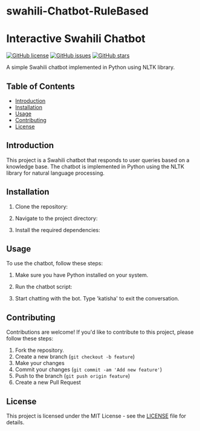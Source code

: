 # swahili-Chatbot-RuleBased
# Interactive Swahili Chatbot

[![GitHub license](https://img.shields.io/github/license/yourusername/yourrepository.svg)](https://github.com/yourusername/yourrepository/blob/main/LICENSE)
[![GitHub issues](https://img.shields.io/github/issues/yourusername/yourrepository.svg)](https://github.com/yourusername/yourrepository/issues)
[![GitHub stars](https://img.shields.io/github/stars/yourusername/yourrepository.svg)](https://github.com/yourusername/yourrepository/stargazers)

A simple Swahili chatbot implemented in Python using NLTK library.

## Table of Contents

- [Introduction](#introduction)
- [Installation](#installation)
- [Usage](#usage)
- [Contributing](#contributing)
- [License](#license)

## Introduction

This project is a Swahili chatbot that responds to user queries based on a knowledge base. The chatbot is implemented in Python using the NLTK library for natural language processing.

## Installation

1. Clone the repository:

2. Navigate to the project directory:

3. Install the required dependencies:


## Usage

To use the chatbot, follow these steps:

1. Make sure you have Python installed on your system.
2. Run the chatbot script:

3. Start chatting with the bot. Type 'katisha' to exit the conversation.

## Contributing

Contributions are welcome! If you'd like to contribute to this project, please follow these steps:

1. Fork the repository.
2. Create a new branch (`git checkout -b feature`)
3. Make your changes
4. Commit your changes (`git commit -am 'Add new feature'`)
5. Push to the branch (`git push origin feature`)
6. Create a new Pull Request

## License

This project is licensed under the MIT License - see the [LICENSE](LICENSE) file for details.

